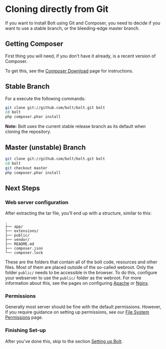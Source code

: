 Cloning directly from Git
=========================

If you want to install Bolt using Git and Composer, you need to decide if you
want to use a stable branch, or the bleeding-edge master branch.

Getting Composer
----------------

First thing you will need, if you don't have it already, is a recent version of Composer.

To get this, see the [Composer Download](https://getcomposer.org/download/) page for instructions.

Stable Branch
-------------

For a execute the following commands:

```bash
git clone git://github.com/bolt/bolt.git bolt
cd bolt
php composer.phar install
```

**Note:** Bolt uses the current stable release branch as its default when
cloning the repository.

Master (unstable) Branch
------------------------

```bash
git clone git://github.com/bolt/bolt.git bolt
cd bolt
git checkout master
php composer.phar install
```

Next Steps
----------

### Web server configuration

After extracting the tar file, you'll end up with a structure, similar to this:

```
.
├── app/
├── extensions/
├── public/
├── vendor/
├── README.md
├── composer.json
└── composer.lock
```

These are the folders that contain all of the bolt code, resources and other
files. Most of them are placed outside of the so-called webroot. Only the folder
`public/` needs to be accessible in the browser. To do this, configure your
webserver to use the `public/` folder as the webroot. For more information about
this, see the pages on configuring [Apache][apache] or [Nginx][nginx].

### Permissions

Generally most server should be fine with the default permissions. However, if
you require guidance on setting up permissions, see our [File System
Permissions](permissions) page.

### Finishing Set-up

After you've done this, skip to the section [Setting up Bolt](../configuration/introduction).

[apache]: ../configuration/web-server-apache
[nginx]: ../configuration/web-server-nginx